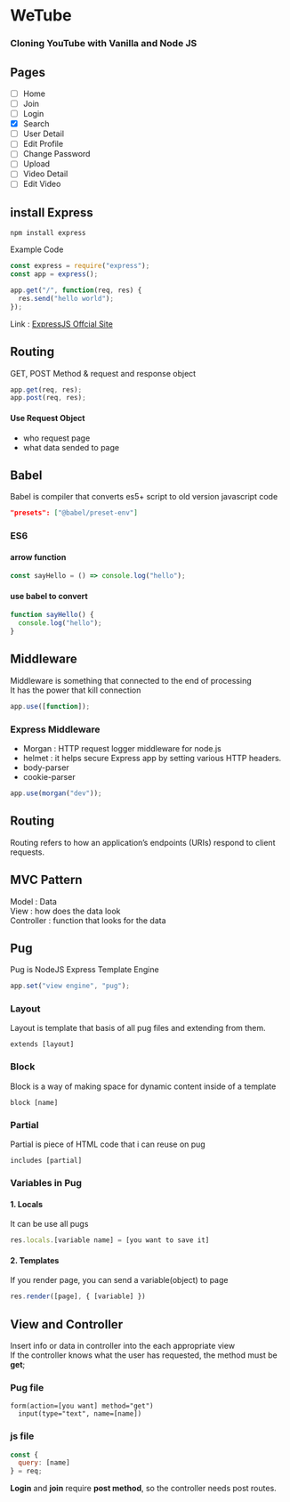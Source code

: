 # WeTube

### Cloning YouTube with Vanilla and Node JS

## Pages

- [ ] Home
- [ ] Join
- [ ] Login
- [x] Search
- [ ] User Detail
- [ ] Edit Profile
- [ ] Change Password
- [ ] Upload
- [ ] Video Detail
- [ ] Edit Video

## install Express

```
npm install express
```

Example Code

```javascript
const express = require("express");
const app = express();

app.get("/", function(req, res) {
  res.send("hello world");
});
```

Link : [ExpressJS Offcial Site][expresslink]

[expresslink]: https://expressjs.com/ "To ExpressJS"

## Routing

GET, POST Method & request and response object

```javascript
app.get(req, res);
app.post(req, res);
```

#### Use Request Object

- who request page
- what data sended to page

## Babel

Babel is compiler that converts es5+ script to old version javascript code

```json
"presets": ["@babel/preset-env"]
```

### ES6

#### arrow function

```javascript
const sayHello = () => console.log("hello");
```

#### use babel to convert

```javascript
function sayHello() {
  console.log("hello");
}
```

## Middleware

Middleware is something that connected to the end of processing<br>
It has the power that kill connection

```javascript
app.use([function]);
```

### Express Middleware

- Morgan : HTTP request logger middleware for node.js
- helmet : it helps secure Express app by setting various HTTP headers.
- body-parser
- cookie-parser

```javascript
app.use(morgan("dev"));
```

## Routing

Routing refers to how an application’s endpoints (URIs) respond to client requests.

## MVC Pattern

Model : Data <br>
View : how does the data look <br>
Controller : function that looks for the data

## Pug

Pug is NodeJS Express Template Engine

```javascript
app.set("view engine", "pug");
```

### Layout

Layout is template that basis of all pug files and extending from them.

```pug
extends [layout]
```

### Block

Block is a way of making space for dynamic content inside of a template

```pug
block [name]
```

### Partial

Partial is piece of HTML code that i can reuse on pug

```pug
includes [partial]
```

### Variables in Pug

#### 1. Locals

It can be use all pugs

```javascript
res.locals.[variable name] = [you want to save it]
```

#### 2. Templates

If you render page, you can send a variable(object) to page

```javascript
res.render([page], { [variable] })
```

## View and Controller

Insert info or data in controller into the each appropriate view  
If the controller knows what the user has requested, the method must be **get**;

### Pug file

```pug
form(action=[you want] method="get")
  input(type="text", name=[name])
```

### js file

```javascript
const {
  query: [name]
} = req;
```

**Login** and **join** require **post method**, so the controller needs post routes.
